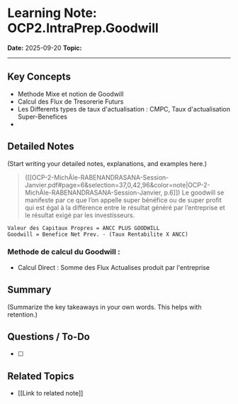 # Learning Note: OCP2.IntraPrep.Goodwill

**Date:** 2025-09-20
**Topic:** 

---

## Key Concepts
- Methode Mixe et notion de Goodwill
- Calcul des Flux de Tresorerie Futurs
- Les Differents types de taux d'actualisation : CMPC, Taux d'actualisation Super-Benefices
- 

## Detailed Notes
(Start writing your detailed notes, explanations, and examples here.)
> ([[OCP-2-MichÃle-RABENANDRASANA-Session-Janvier.pdf#page=6&selection=37,0,42,96&color=note|OCP-2-MichÃle-RABENANDRASANA-Session-Janvier, p.6]])
> Le goodwill se manifeste par ce que l’on appelle super bénéfice ou de super profit qui est égal à la différence entre le résultat généré par l’entreprise et le résultat exigé par les investisseurs.

```
Valeur des Capitaux Propres = ANCC PLUS GOODWILL
Goodwill = Benefice Net Prev. - (Taux Rentabilite X ANCC)

```
### Methode de calcul du Goodwill : 
- Calcul Direct : 
	Somme des Flux Actualises produit par l'entreprise
## Summary
(Summarize the key takeaways in your own words. This helps with retention.)

## Questions / To-Do
- [ ] 

## Related Topics
- [[Link to related note]]
